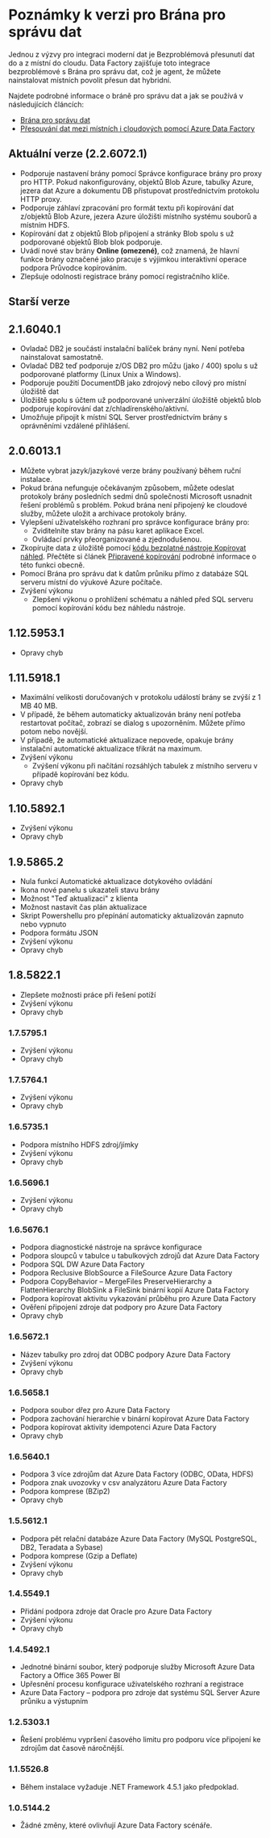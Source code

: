<properties 
    pageTitle="Poznámky k verzi pro Brána pro správu dat | Azure Data Factory" 
    description="Poznámky k verzi text Brána pro správu dat" 
    services="data-factory" 
    documentationCenter="" 
    authors="spelluru" 
    manager="jhubbard" 
    editor="monicar"/>

<tags 
    ms.service="data-factory" 
    ms.workload="data-services" 
    ms.tgt_pltfrm="na" 
    ms.devlang="na" 
    ms.topic="article" 
    ms.date="08/26/2016" 
    ms.author="spelluru"/>

# <a name="release-notes-for-data-management-gateway"></a>Poznámky k verzi pro Brána pro správu dat
Jednou z výzvy pro integraci moderní dat je Bezproblémová přesunutí dat do a z místní do cloudu. Data Factory zajišťuje toto integrace bezproblémové s Brána pro správu dat, což je agent, že můžete nainstalovat místních povolit přesun dat hybridní.

Najdete podrobné informace o bráně pro správu dat a jak se používá v následujících článcích: 

- [Brána pro správu dat](data-factory-data-management-gateway.md)
- [Přesouvání dat mezi místních i cloudových pomocí Azure Data Factory](data-factory-move-data-between-onprem-and-cloud.md) 

## <a name="current-version-2260721"></a>Aktuální verze (2.2.6072.1)

- Podporuje nastavení brány pomocí Správce konfigurace brány pro proxy pro HTTP. Pokud nakonfigurovány, objektů Blob Azure, tabulky Azure, jezera dat Azure a dokumentu DB přistupovat prostřednictvím protokolu HTTP proxy.
- Podporuje záhlaví zpracování pro formát textu při kopírování dat z/objektů Blob Azure, jezera Azure úložišti místního systému souborů a místním HDFS.
- Kopírování dat z objektů Blob připojení a stránky Blob spolu s už podporované objektů Blob blok podporuje.
- Uvádí nové stav brány **Online (omezené)**, což znamená, že hlavní funkce brány označené jako pracuje s výjimkou interaktivní operace podpora Průvodce kopírováním.
- Zlepšuje odolnosti registrace brány pomocí registračního klíče.

## <a name="earlier-versions"></a>Starší verze

## <a name="2160401"></a>2.1.6040.1

- Ovladač DB2 je součástí instalační balíček brány nyní. Není potřeba nainstalovat samostatně. 
- Ovladač DB2 teď podporuje z/OS DB2 pro můžu (jako / 400) spolu s už podporované platformy (Linux Unix a Windows). 
- Podporuje použití DocumentDB jako zdrojový nebo cílový pro místní úložiště dat
- Úložiště spolu s účtem už podporované univerzální úložiště objektů blob podporuje kopírování dat z/chladírenského/aktivní. 
- Umožňuje připojit k místní SQL Server prostřednictvím brány s oprávněními vzdálené přihlášení.  

## <a name="2060131"></a>2.0.6013.1

- Můžete vybrat jazyk/jazykové verze brány používaný během ruční instalace.
- Pokud brána nefunguje očekávaným způsobem, můžete odeslat protokoly brány posledních sedmi dnů společnosti Microsoft usnadnit řešení problémů s problém. Pokud brána není připojený ke cloudové služby, můžete uložit a archivace protokoly brány.  
- Vylepšení uživatelského rozhraní pro správce konfigurace brány pro:
    - Zviditelníte stav brány na pásu karet aplikace Excel.
    - Ovládací prvky přeorganizované a zjednodušenou.
- Zkopírujte data z úložiště pomocí [kódu bezplatné nástroje Kopírovat náhled](data-factory-copy-data-wizard-tutorial.md). Přečtěte si článek [Připravené kopírování](data-factory-copy-activity-performance.md#staged-copy) podrobné informace o této funkci obecně. 
- Pomocí Brána pro správu dat k datům průniku přímo z databáze SQL serveru místní do výukové Azure počítače.
- Zvýšení výkonu
    - Zlepšení výkonu o prohlížení schématu a náhled před SQL serveru pomocí kopírování kódu bez náhledu nástroje.



## <a name="11259531"></a>1.12.5953.1
- Opravy chyb

## <a name="11159181"></a>1.11.5918.1

- Maximální velikosti doručovaných v protokolu událostí brány se zvýší z 1 MB 40 MB.
- V případě, že během automaticky aktualizován brány není potřeba restartovat počítač, zobrazí se dialog s upozorněním. Můžete přímo potom nebo novější. 
- V případě, že automatické aktualizace nepovede, opakuje brány instalační automatické aktualizace třikrát na maximum.
- Zvýšení výkonu
    - Zvýšení výkonu při načítání rozsáhlých tabulek z místního serveru v případě kopírování bez kódu.
- Opravy chyb

## <a name="11058921"></a>1.10.5892.1

- Zvýšení výkonu
- Opravy chyb

## <a name="1958652"></a>1.9.5865.2

- Nula funkcí Automatické aktualizace dotykového ovládání
- Ikona nové panelu s ukazateli stavu brány
- Možnost "Teď aktualizaci" z klienta
- Možnost nastavit čas plán aktualizace
- Skript Powershellu pro přepínání automaticky aktualizován zapnuto nebo vypnuto
- Podpora formátu JSON  
- Zvýšení výkonu
- Opravy chyb

## <a name="1858221"></a>1.8.5822.1

- Zlepšete možnosti práce při řešení potíží
- Zvýšení výkonu
- Opravy chyb

### <a name="1757951"></a>1.7.5795.1

- Zvýšení výkonu
- Opravy chyb

### <a name="1757641"></a>1.7.5764.1

- Zvýšení výkonu
- Opravy chyb

### <a name="1657351"></a>1.6.5735.1

- Podpora místního HDFS zdroj/jímky
- Zvýšení výkonu
- Opravy chyb

### <a name="1656961"></a>1.6.5696.1

- Zvýšení výkonu
- Opravy chyb

### <a name="1656761"></a>1.6.5676.1

- Podpora diagnostické nástroje na správce konfigurace
- Podpora sloupců v tabulce u tabulkových zdrojů dat Azure Data Factory
- Podpora SQL DW Azure Data Factory
- Podpora Reclusive BlobSource a FileSource Azure Data Factory
- Podpora CopyBehavior – MergeFiles PreserveHierarchy a FlattenHierarchy BlobSink a FileSink binární kopií Azure Data Factory
- Podpora kopírovat aktivitu vykazování průběhu pro Azure Data Factory
- Ověření připojení zdroje dat podpory pro Azure Data Factory
- Opravy chyb


### <a name="1656721"></a>1.6.5672.1

- Název tabulky pro zdroj dat ODBC podpory Azure Data Factory
- Zvýšení výkonu
- Opravy chyb

### <a name="1656581"></a>1.6.5658.1

- Podpora soubor dřez pro Azure Data Factory
- Podpora zachování hierarchie v binární kopírovat Azure Data Factory
- Podpora kopírovat aktivity idempotenci Azure Data Factory
- Opravy chyb

### <a name="1656401"></a>1.6.5640.1

- Podpora 3 více zdrojům dat Azure Data Factory (ODBC, OData, HDFS)
- Podpora znak uvozovky v csv analyzátoru Azure Data Factory
- Podpora komprese (BZip2)
- Opravy chyb

### <a name="1556121"></a>1.5.5612.1

- Podpora pět relační databáze Azure Data Factory (MySQL PostgreSQL, DB2, Teradata a Sybase)
- Podpora komprese (Gzip a Deflate)
- Zvýšení výkonu
- Opravy chyb


### <a name="1455491"></a>1.4.5549.1

- Přidání podpora zdroje dat Oracle pro Azure Data Factory
- Zvýšení výkonu
- Opravy chyb

### <a name="1454921"></a>1.4.5492.1

- Jednotné binární soubor, který podporuje služby Microsoft Azure Data Factory a Office 365 Power BI
- Upřesnění procesu konfigurace uživatelského rozhraní a registrace
- Azure Data Factory – podpora pro zdroje dat systému SQL Server Azure průniku a výstupním

### <a name="1253031"></a>1.2.5303.1

-   Řešení problému vypršení časového limitu pro podporu více připojení ke zdrojům dat časově náročnější. 
    
### <a name="1155268"></a>1.1.5526.8

- Během instalace vyžaduje .NET Framework 4.5.1 jako předpoklad.

### <a name="1051442"></a>1.0.5144.2

- Žádné změny, které ovlivňují Azure Data Factory scénáře. 
